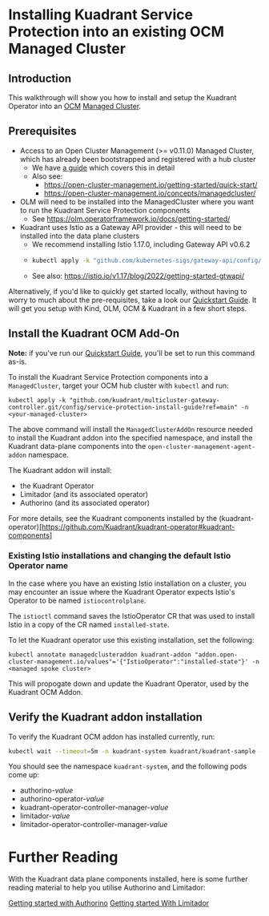 # Installing Kuadrant Service Protection into an existing OCM Managed Cluster

## Introduction
This walkthrough will show you how to install and setup the Kuadrant Operator into an [OCM](https://open-cluster-management.io/) [Managed Cluster](https://open-cluster-management.io/concepts/managedcluster/).

## Prerequisites
* Access to an Open Cluster Management (>= v0.11.0) Managed Cluster, which has already been bootstrapped and registered with a hub cluster
  * We have [a guide](./kuadrant-hub-install.md) which covers this in detail
  * Also see:
    * https://open-cluster-management.io/getting-started/quick-start/
    * https://open-cluster-management.io/concepts/managedcluster/
* OLM will need to be installed into the ManagedCluster where you want to run the Kuadrant Service Protection components
  * See https://olm.operatorframework.io/docs/getting-started/
* Kuadrant uses Istio as a Gateway API provider - this will need to be installed into the data plane clusters
  * We recommend installing Istio 1.17.0, including Gateway API v0.6.2
  * ```bash
    kubectl apply -k "github.com/kubernetes-sigs/gateway-api/config/crd?ref=v0.6.2"
    ```
  * See also: https://istio.io/v1.17/blog/2022/getting-started-gtwapi/


Alternatively, if you'd like to quickly get started locally, without having to worry to much about the pre-requisites, take a look our [Quickstart Guide](./ocm-control-plane-walkthrough.md). It will get you setup with Kind, OLM, OCM & Kuadrant in a few short steps.


## Install the Kuadrant OCM Add-On


**Note:** if you've run our [Quickstart Guide](./ocm-control-plane-walkthrough.md), you'll be set to run this command as-is.

To install the Kuadrant Service Protection components into a `ManagedCluster`, target your OCM hub cluster with `kubectl` and run:

`kubectl apply -k "github.com/kuadrant/multicluster-gateway-controller.git/config/service-protection-install-guide?ref=main" -n <your-managed-cluster>`

The above command will install the `ManagedClusterAddOn` resource needed to install the Kuadrant addon into the specified namespace, and install the Kuadrant data-plane components into the `open-cluster-management-agent-addon` namespace. 

The Kuadrant addon will install:

* the Kuadrant Operator
* Limitador (and its associated operator)
* Authorino  (and its associated operator)

For more details, see the Kuadrant components installed by the (kuadrant-operator)[https://github.com/Kuadrant/kuadrant-operator#kuadrant-components]

### Existing Istio installations and changing the default Istio Operator name
In the case where you have an existing Istio installation on a cluster, you may encounter an issue where the Kuadrant Operator expects Istio's Operator to be named `istiocontrolplane`.

The `istioctl` command saves the IstioOperator CR that was used to install Istio in a copy of the CR named `installed-state`.

To let the Kuadrant operator use this existing installation, set the following:

`kubectl annotate managedclusteraddon kuadrant-addon "addon.open-cluster-management.io/values"='{"IstioOperator":"installed-state"}' -n <managed spoke cluster>`

This will propogate down and update the Kuadrant Operator, used by the Kuadrant OCM Addon.

## Verify the Kuadrant addon installation

To verify the Kuadrant OCM addon has installed currently, run:

```bash
kubectl wait --timeout=5m -n kuadrant-system kuadrant/kuadrant-sample --for=condition=Ready
```

You should see the namespace `kuadrant-system`, and the following pods come up:
* authorino-*value*
* authorino-operator-*value*
* kuadrant-operator-controller-manager-*value*
* limitador-*value*
* limitador-operator-controller-manager-*value*

# Further Reading
With the Kuadrant data plane components installed, here is some further reading material to help you utilise Authorino and Limitador:

[Getting started with Authorino](https://docs.kuadrant.io/authorino/)
[Getting started With Limitador](https://docs.kuadrant.io/limitador-operator/)





